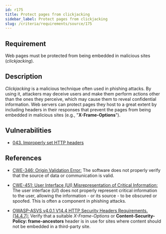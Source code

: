 ```yaml
---
id: r175
title: Protect pages from clickjacking
sidebar_label: Protect pages from clickjacking
slug: /criteria/requirements/source/175
---
```


## Requirement

Web pages must be protected
from being embedded in malicious sites (*clickjacking*).

## Description

*Clickjacking* is a malicious technique
often used in phishing attacks.
By using it,
attackers may deceive users and make them perform actions
other than the ones they perceive,
which may cause them to reveal confidential information.
Web servers
can protect pages they host to a great extent
by including headers in their responses
that prevent the pages
from being embedded in malicious sites (e.g., "**X-Frame-Options**").

## Vulnerabilities

- [043. Improperly set HTTP headers](/criteria/vulnerabilities/043)

## References

- [CWE-346: Origin Validation Error:](https://cwe.mitre.org/data/definitions/346.html)
The software does not properly verify
that the source of data
or communication is valid.

- [CWE-451: User Interface (UI) Misrepresentation of Critical Information:](https://cwe.mitre.org/data/definitions/451.html)
The user interface (*UI*) does not properly represent
critical information to the user,
allowing the information - or its source -
to be obscured or spoofed.
This is often a component in phishing attacks.

- [OWASP-ASVS v4.0.1 V14.4 HTTP Security Headers Requirements.(14.4.7):](https://owasp.org/www-pdf-archive/OWASP_Application_Security_Verification_Standard_4.0-en.pdf)
Verify that a suitable *X-Frame-Options*
or **Content-Security-Policy: frame-ancestors** header
is in use for sites
where content should not be embedded
in a third-party site.
